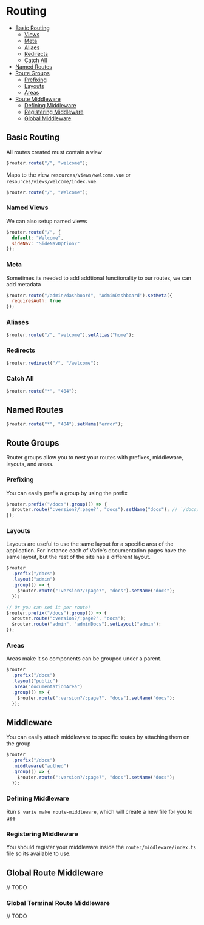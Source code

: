 # Routing

- [Basic Routing](#basic-routing)
  - [Views](#views)
  - [Meta](#meta)
  - [Aliaes](#aliases)
  - [Redirects](#redirects)
  - [Catch All](#catch-alls)
- [Named Routes](#named-routes)
- [Route Groups](#route-groups)
  - [Prefixing](#prefixing)
  - [Layouts](#layouts)
  - [Areas](#areas)
- [Route Middleware](#middleware)
  - [Defining Middleware](#defining-middleware)
  - [Registering Middleware](#registering-middleware)
  - [Global Middleware](#global-middleware)

## Basic Routing

All routes created must contain a view

```js
$router.route("/", "welcome");
```

Maps to the view `resources/views/welcome.vue` or `resources/views/welcome/index.vue`.

```js
$router.route("/", "Welcome");
```

### Named Views

We can also setup named views

```js
$router.route("/", {
  default: "Welcome",
  sideNav: "SideNavOption2"
});
```

### Meta

Sometimes its needed to add addtional functionality to our routes, we can add metadata

```js
$router.route("/admin/dashboard", "AdminDashboard").setMeta({
  requiresAuth: true
});
```

### Aliases

```js
$router.route("/", "welcome").setAlias("home");
```

### Redirects

```js
$router.redirect("/", "/welcome");
```

### Catch All

```js
$router.route("*", "404");
```

## Named Routes

```js
$router.route("*", "404").setName("error");
```

## Route Groups

Router groups allow you to nest your routes with prefixes, middleware, layouts, and areas.

### Prefixing

You can easily prefix a group by using the prefix

```js
$router.prefix("/docs").group(() => {
  $router.route(":version?/:page?", "docs").setName("docs"); // `/docs/master/routing`
});
```

### Layouts

Layouts are useful to use the same layout for a specific area of the application. For instance each of Varie's documentation pages have the same layout, but the rest of the site has a different layout.

```js
$router
  .prefix("/docs")
  .layout("admin")
  .group(() => {
    $router.route(":version?/:page?", "docs").setName("docs");
  });

// Or you can set it per route!
$router.prefix("/docs").group(() => {
  $router.route(":version?/:page?", "docs");
  $router.route("admin", "adminDocs").setLayout("admin");
});
```

### Areas

Areas make it so components can be grouped under a parent.

```js
$router
  .prefix("/docs")
  .layout("public")
  .area("documentationArea")
  .group(() => {
    $router.route(":version?/:page?", "docs").setName("docs");
  });
```

## Middleware

You can easily attach middleware to specific routes by attaching them on the group

```js
$router
  .prefix("/docs")
  .middleware("authed")
  .group(() => {
    $router.route(":version?/:page?", "docs").setName("docs");
  });
```

### Defining Middleware

Run `$ varie make route-middleware`, which will create a new file for you to use

### Registering Middleware

You should register your middleware inside the `router/middleware/index.ts` file so its available to use.

## Global Route Middleware

// TODO

### Global Terminal Route Middleware

// TODO
